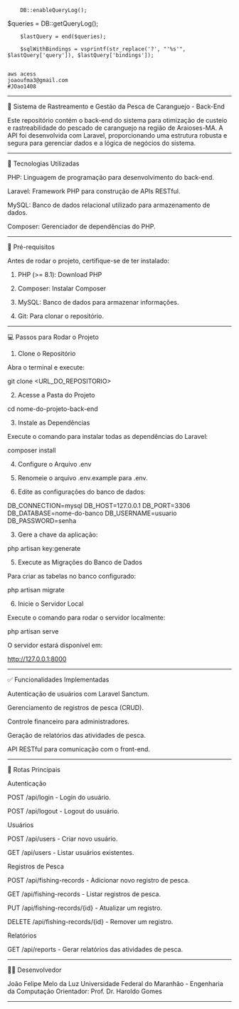 

        DB::enableQueryLog();
 $queries = DB::getQueryLog();
    
        $lastQuery = end($queries);
    
        $sqlWithBindings = vsprintf(str_replace('?', "'%s'", $lastQuery['query']), $lastQuery['bindings']);
    

    aws acess
    joaoufma3@gmail.com
    #JOao1408
---

🦀 Sistema de Rastreamento e Gestão da Pesca de Caranguejo - Back-End

Este repositório contém o back-end do sistema para otimização de custeio e rastreabilidade do pescado de caranguejo na região de Araioses-MA. A API foi desenvolvida com Laravel, proporcionando uma estrutura robusta e segura para gerenciar dados e a lógica de negócios do sistema.


---

🚀 Tecnologias Utilizadas

PHP: Linguagem de programação para desenvolvimento do back-end.

Laravel: Framework PHP para construção de APIs RESTful.

MySQL: Banco de dados relacional utilizado para armazenamento de dados.

Composer: Gerenciador de dependências do PHP.



---

🔧 Pré-requisitos

Antes de rodar o projeto, certifique-se de ter instalado:

1. PHP (>= 8.1): Download PHP


2. Composer: Instalar Composer


3. MySQL: Banco de dados para armazenar informações.


4. Git: Para clonar o repositório.




---

💻 Passos para Rodar o Projeto

1. Clone o Repositório

Abra o terminal e execute:

git clone <URL_DO_REPOSITORIO>

2. Acesse a Pasta do Projeto

cd nome-do-projeto-back-end

3. Instale as Dependências

Execute o comando para instalar todas as dependências do Laravel:

composer install

4. Configure o Arquivo .env

1. Renomeie o arquivo .env.example para .env.


2. Edite as configurações do banco de dados:



DB_CONNECTION=mysql
DB_HOST=127.0.0.1
DB_PORT=3306
DB_DATABASE=nome-do-banco
DB_USERNAME=usuario
DB_PASSWORD=senha

3. Gere a chave da aplicação:



php artisan key:generate

5. Execute as Migrações do Banco de Dados

Para criar as tabelas no banco configurado:

php artisan migrate

6. Inicie o Servidor Local

Execute o comando para rodar o servidor localmente:

php artisan serve

O servidor estará disponível em:

http://127.0.0.1:8000


---

✅ Funcionalidades Implementadas

Autenticação de usuários com Laravel Sanctum.

Gerenciamento de registros de pesca (CRUD).

Controle financeiro para administradores.

Geração de relatórios das atividades de pesca.

API RESTful para comunicação com o front-end.



---

📄 Rotas Principais

Autenticação

POST /api/login - Login do usuário.

POST /api/logout - Logout do usuário.


Usuários

POST /api/users - Criar novo usuário.

GET /api/users - Listar usuários existentes.


Registros de Pesca

POST /api/fishing-records - Adicionar novo registro de pesca.

GET /api/fishing-records - Listar registros de pesca.

PUT /api/fishing-records/{id} - Atualizar um registro.

DELETE /api/fishing-records/{id} - Remover um registro.


Relatórios

GET /api/reports - Gerar relatórios das atividades de pesca.



---

👨‍💻 Desenvolvedor

João Felipe Melo da Luz
Universidade Federal do Maranhão - Engenharia da Computação
Orientador: Prof. Dr. Haroldo Gomes


---


